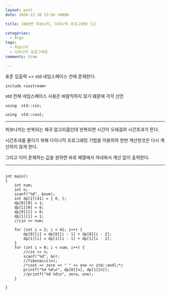 ```yaml
---
layout: post
date: 2020-12-30 13:56 +0800

title: 1003번 피보나치, 다이나믹 프로그래밍 [1] 

categories: 
  - Algo
tags: 
  - 피보나치
  - 다이나믹 프로그래밍
comments: true

---
```


표준 입출력 => <iostream> std 네임스페이스 안에 존재한다. 

`include <iostream>`

std 전체 네임스페이스 사용은 바람직하지 않기 떄문에 각각 선언

`using  std::cin;	`	

`using  std::cout;`

* * *

피보나치는 반복되는 재귀 알고리즘인데 반복되면 시간이 오래걸려 시간초과가 뜬다. 

시간초과를 줄이기 위해 다이나믹 프로그래밍 기법을 이용하여 한번 계산한것은 다시 계산하지 않게 한다.

 그리고 이미 존재하는 값을 원하면 바로 배열에서 꺼내와서 계산 없이 출력한다. 

* * *

```

int main() 
{
	int num;
	int n;
	scanf("%d", &num);
	int dp[2][41] = { 0, };
	dp[0][0] = 1;
	dp[1][0] = 0;
	dp[0][1] = 0;
	dp[1][1] = 1;
	//cin >> num;

	for (int i = 2; i < 41; i++) {
		dp[0][i] = dp[0][i - 1] + dp[0][i - 2];
		dp[1][i] = dp[1][i - 1] + dp[1][i - 2];
	}
	for (int i = 0; i < num; i++) {
		//cin >> n;
		scanf("%d", &n);
		//fibonacci(n);
		/*cout << zero << " " << one << std::endl;*/
		printf("%d %d\n", dp[0][n], dp[1][n]);
		//printf("%d %d\n", zero, one);
	}

}

```